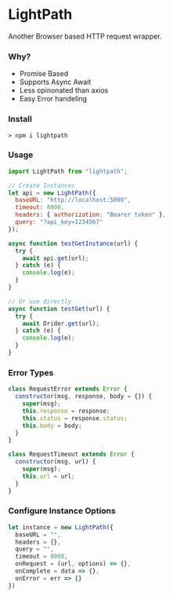 # LightPath

Another Browser based HTTP request wrapper.

### Why?

- Promise Based
- Supports Async Await
- Less opinonated than axios
- Easy Error handeling

### Install

```terminal
> npm i lightpath
```

### Usage

```javascript
import LightPath from "lightpath";

// Create Instances
let api = new LightPath({
  baseURL: "http://localhost:5000",
  timeout: 8000,
  headers: { authorization: "Bearer token" },
  query: "?api_key=1234567"
});

async function testGetInstance(url) {
  try {
    await api.get(url);
  } catch (e) {
    console.log(e);
  }
}

// Or use directly
async function testGet(url) {
  try {
    await Drider.get(url);
  } catch (e) {
    console.log(e);
  }
}
```

### Error Types

```javascript
class RequestError extends Error {
  constructor(msg, response, body = {}) {
    super(msg);
    this.response = response;
    this.status = response.status;
    this.body = body;
  }
}

class RequestTimeout extends Error {
  constructor(msg, url) {
    super(msg);
    this.url = url;
  }
}
```

### Configure Instance Options

```javascript
let instance = new LightPath({
  baseURL = "",
  headers = {},
  query = "",
  timeout = 8000,
  onRequest = (url, options) => {},
  onComplete = data => {},
  onError = err => {}
})
```
